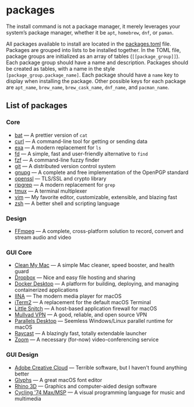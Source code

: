 # packages
The install command is not a package manager, it merely leverages your system’s package manager,
whether it be `apt`, `homebrew`, `dnf`, or `paman`.

All packages available to install are located in the [packages.toml](packages.toml) file. Packages
are grouped into lists to be installed together. In the TOML file, package groups are initialized as
an array of tables (`[[package_group]]`). Each package group should have a name and description.
Packages should be created as tables, with a name in the style `[package_group.package_name]`. Each
package should have a `name` key to display when installing the package. Other possible keys for
each package are `apt_name`, `brew_name`, `brew_cask_name`, `dnf_name`, and `pacman_name`.

## List of packages
### Core
- [bat](https://github.com/sharkdp/bat) — A prettier version of `cat`
- [curl](https://curl.se/) — A command-line tool for getting or sending data
- [exa](https://github.com/ogham/exa) — A modern replacement for `ls`
- [fd](https://github.com/sharkdp/fd) — A simple, fast and user-friendly alternative to `find`
- [fzf](https://github.com/junegunn/fzf) — A command-line fuzzy finder
- [git](https://git-scm.com/) — A distributed version control system
- [gnupg](https://gnupg.org/) — A complete and free implementation of the OpenPGP standard
- [openssl](https://github.com/openssl/openssl) — TLS/SSL and crypto library
- [ripgrep](https://github.com/BurntSushi/ripgrep) — A modern replacement for `grep`
- [tmux](https://github.com/tmux/tmux) — A terminal multiplexer
- [vim](https://github.com/vim/vim) — My favorite editor, customizable, extensible, and blazing fast
- [zsh](https://www.zsh.org/) — A better shell and scripting language

### Design
- [FFmpeg](https://ffmpeg.org/) — A complete, cross-platform solution to record, convert and stream
  audio and video

### GUI Core
- [Clean My Mac](https://cleanmymac.com/) — A simple Mac cleaner, speed booster, and health guard
- [Dropbox](https://dropbox.com/) — Nice and easy file hosting and sharing
- [Docker Desktop](https://docker.com/) — A platform for building, deploying, and managing
  containerized applications
- [IINA](https://iina.io/) — The modern media player for macOS
- [iTerm2](https://iterm2.com/) — A replacement for the default macOS Terminal
- [Little Snitch](https://www.obdev.at/products/littlesnitch/index.html) — A host-based application
  firewall for macOS
- [Mullvad VPN](https://mullvad.net/en/) — A good, reliable, and open source VPN
- [Parallels Desktop](https://www.parallels.com/products/desktop/) — Seemless Windows/Linux parallel
  runtime for macOS
- [Raycast](https://www.raycast.com/) — A blazingly fast, totally extendable launcher
- [Zoom](https://zoom.us/) — A necessary (for-now) video-conferencing service

### GUI Design
- [Adobe Creative Cloud](https://www.adobe.com/creativecloud.html) — Terrible software, but I
  haven't found anything better
- [Glyphs](https://glyphsapp.com/) — A great macOS font editor
- [Rhino 3D](https://www.rhino3d.com/) — Graphics and computer-aided design software
- [Cycling '74 Max/MSP](https://cycling74.com/products/max) — A visual programming language for
  music and multimedia
